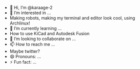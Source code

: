 - 👋 Hi, I’m @karaage-2
- 👀 I’m interested in ...
- Making robots, making my terminal and editor look cool, using Archlinux!
- 🌱 I’m currently learning ...
- How to use KiCad and Autodesk Fusion
- 💞️ I’m looking to collaborate on ...
- 📫 How to reach me ...
- Maybe twitter?
- 😄 Pronouns: ...
- ⚡ Fun fact: ...

<!---
karaage-2/karaage-2 is a ✨ special ✨ repository because its `README.md` (this file) appears on your GitHub profile.
You can click the Preview link to take a look at your changes.
--->

